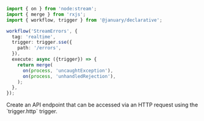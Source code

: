 ```ts
import { on } from 'node:stream';
import { merge } from 'rxjs';
import { workflow, trigger } from '@january/declarative';

workflow('StreamErrors', {
  tag: 'realtime',
  trigger: trigger.sse({
    path: '/errors',
  }),
  execute: async ({trigger}) => {
    return merge(
      on(process, 'uncaughtException'),
      on(process, 'unhandledRejection'),
    );
  },
});
```

<Footer
  gist="f34aca124fe48eabad26fbf4927e59fc"
>
  Create an API endpoint that can be accessed via an HTTP request using the
  `trigger.http` trigger.
</Footer>
